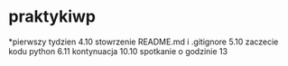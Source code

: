 # praktykiwp


*pierwszy tydzien
4.10
stowrzenie README.md i .gitignore
5.10
zaczecie kodu python 
6.11
kontynuacja 
10.10
spotkanie o godzinie 13
